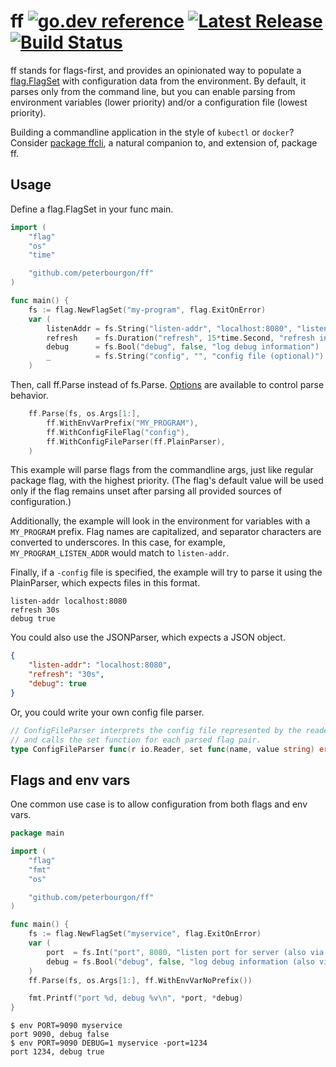 # ff [![go.dev reference](https://img.shields.io/badge/go.dev-reference-007d9c?logo=go&logoColor=white&style=flat-square)](https://pkg.go.dev/github.com/peterbourgon/ff) [![Latest Release](https://img.shields.io/github/release/peterbourgon/ff.svg?style=flat-square)](https://github.com/peterbourgon/ff/releases/latest) [![Build Status](https://img.shields.io/endpoint.svg?url=https%3A%2F%2Factions-badge.atrox.dev%2Fpeterbourgon%2Fff%2Fbadge&style=flat-square&label=build)](https://github.com/peterbourgon/ff/actions?query=workflow%3ATest)

ff stands for flags-first, and provides an opinionated way to populate a
[flag.FlagSet](https://golang.org/pkg/flag#FlagSet) with configuration data from
the environment. By default, it parses only from the command line, but you can
enable parsing from environment variables (lower priority) and/or a
configuration file (lowest priority).

Building a commandline application in the style of `kubectl` or `docker`?
Consider [package ffcli](https://pkg.go.dev/github.com/peterbourgon/ff/ffcli),
a natural companion to, and extension of, package ff.

## Usage

Define a flag.FlagSet in your func main.

```go
import (
	"flag"
	"os"
	"time"

	"github.com/peterbourgon/ff"
)

func main() {
	fs := flag.NewFlagSet("my-program", flag.ExitOnError)
	var (
		listenAddr = fs.String("listen-addr", "localhost:8080", "listen address")
		refresh    = fs.Duration("refresh", 15*time.Second, "refresh interval")
		debug      = fs.Bool("debug", false, "log debug information")
		_          = fs.String("config", "", "config file (optional)")
	)
```

Then, call ff.Parse instead of fs.Parse.
[Options](https://pkg.go.dev/github.com/peterbourgon/ff#Option)
are available to control parse behavior.

```go
	ff.Parse(fs, os.Args[1:],
		ff.WithEnvVarPrefix("MY_PROGRAM"),
		ff.WithConfigFileFlag("config"),
		ff.WithConfigFileParser(ff.PlainParser),
	)
```

This example will parse flags from the commandline args, just like regular
package flag, with the highest priority. (The flag's default value will be used
only if the flag remains unset after parsing all provided sources of
configuration.)

Additionally, the example will look in the environment for variables with a
`MY_PROGRAM` prefix. Flag names are capitalized, and separator characters are
converted to underscores. In this case, for example, `MY_PROGRAM_LISTEN_ADDR`
would match to `listen-addr`.

Finally, if a `-config` file is specified, the example will try to parse it
using the PlainParser, which expects files in this format.


```
listen-addr localhost:8080
refresh 30s
debug true
```

You could also use the JSONParser, which expects a JSON object.

```json
{
	"listen-addr": "localhost:8080",
	"refresh": "30s",
	"debug": true
}
```

Or, you could write your own config file parser.

```go
// ConfigFileParser interprets the config file represented by the reader
// and calls the set function for each parsed flag pair.
type ConfigFileParser func(r io.Reader, set func(name, value string) error) error
```

## Flags and env vars

One common use case is to allow configuration from both flags and env vars.

```go
package main

import (
	"flag"
	"fmt"
	"os"

	"github.com/peterbourgon/ff"
)

func main() {
	fs := flag.NewFlagSet("myservice", flag.ExitOnError)
	var (
		port  = fs.Int("port", 8080, "listen port for server (also via PORT)")
		debug = fs.Bool("debug", false, "log debug information (also via DEBUG)")
	)
	ff.Parse(fs, os.Args[1:], ff.WithEnvVarNoPrefix())

	fmt.Printf("port %d, debug %v\n", *port, *debug)
}
```

```
$ env PORT=9090 myservice
port 9090, debug false
$ env PORT=9090 DEBUG=1 myservice -port=1234
port 1234, debug true
```
